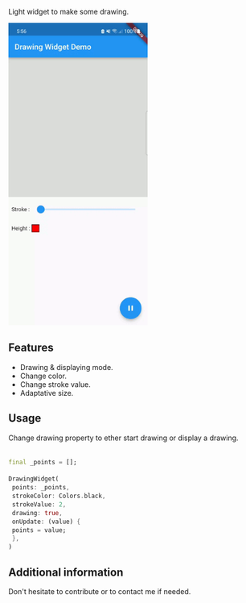 
Light widget to make some drawing.


<img src="https://raw.githubusercontent.com/tajaouart/drawing_widget/main/drawing_widget.gif" height="600"/>

## Features

* Drawing & displaying mode.
* Change color.
* Change stroke value.
* Adaptative size.


## Usage

Change drawing property to ether start drawing or display a drawing.



```dart

final _points = [];

DrawingWidget(
 points: _points,
 strokeColor: Colors.black,
 strokeValue: 2,
 drawing: true,
 onUpdate: (value) {
 points = value;
 },
)
```

## Additional information

Don't hesitate to contribute or to contact me if needed.
